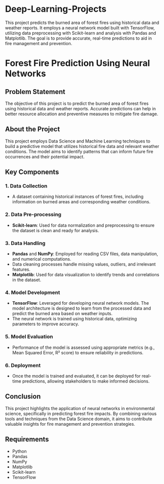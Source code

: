 # Deep-Learning-Projects
This project predicts the burned area of forest fires using historical data and weather reports. It employs a neural network model built with TensorFlow, utilizing data preprocessing with Scikit-learn and analysis with Pandas and Matplotlib. The goal is to provide accurate, real-time predictions to aid in fire management and prevention.

# Forest Fire Prediction Using Neural Networks

## Problem Statement
The objective of this project is to predict the burned area of forest fires using historical data and weather reports. Accurate predictions can help in better resource allocation and preventive measures to mitigate fire damage.

## About the Project
This project employs Data Science and Machine Learning techniques to build a predictive model that utilizes historical fire data and relevant weather conditions. The model aims to identify patterns that can inform future fire occurrences and their potential impact.

## Key Components

### 1. Data Collection
- A dataset containing historical instances of forest fires, including information on burned areas and corresponding weather conditions.

### 2. Data Pre-processing
- **Scikit-learn**: Used for data normalization and preprocessing to ensure the dataset is clean and ready for analysis.

### 3. Data Handling
- **Pandas** and **NumPy**: Employed for reading CSV files, data manipulation, and numerical computations.
- Data cleaning processes handle missing values, outliers, and irrelevant features.
- **Matplotlib**: Used for data visualization to identify trends and correlations in the dataset.

### 4. Model Development
- **TensorFlow**: Leveraged for developing neural network models. The model architecture is designed to learn from the processed data and predict the burned area based on weather inputs.
- The neural network is trained using historical data, optimizing parameters to improve accuracy.

### 5. Model Evaluation
- Performance of the model is assessed using appropriate metrics (e.g., Mean Squared Error, R² score) to ensure reliability in predictions.

### 6. Deployment
- Once the model is trained and evaluated, it can be deployed for real-time predictions, allowing stakeholders to make informed decisions.

## Conclusion
This project highlights the application of neural networks in environmental science, specifically in predicting forest fire impacts. By combining various tools and techniques from the Data Science domain, it aims to contribute valuable insights for fire management and prevention strategies.

## Requirements
- Python
- Pandas
- NumPy
- Matplotlib
- Scikit-learn
- TensorFlow

